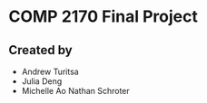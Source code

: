 # COMP 2170 Final Project       

## Created by
- Andrew Turitsa
- Julia Deng
- Michelle Ao
Nathan Schroter
